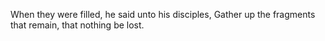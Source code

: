 When they were filled, he said unto his disciples, Gather up the fragments that remain, that nothing be lost.
